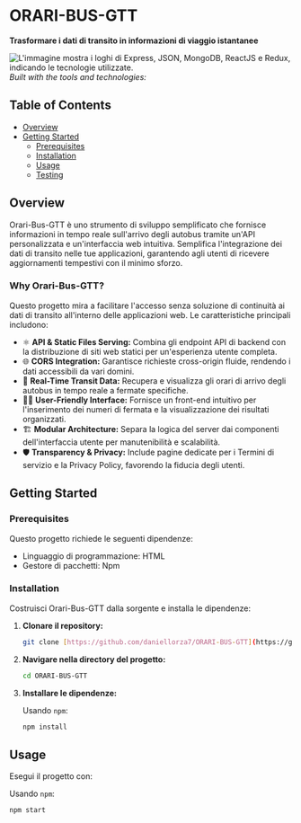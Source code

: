 # ORARI-BUS-GTT

**Trasformare i dati di transito in informazioni di viaggio istantanee**

![L'immagine mostra i loghi di Express, JSON, MongoDB, ReactJS e Redux, indicando le tecnologie utilizzate.](https://raw.githubusercontent.com/daniellorza7/ORARI-BUS-GTT/main/assets/technologies.png) 
*Built with the tools and technologies:*

## Table of Contents
- [Overview](#overview)
- [Getting Started](#getting-started)
  - [Prerequisites](#prerequisites)
  - [Installation](#installation)
  - [Usage](#usage)
  - [Testing](#testing)

## Overview

Orari-Bus-GTT è uno strumento di sviluppo semplificato che fornisce informazioni in tempo reale sull'arrivo degli autobus tramite un'API personalizzata e un'interfaccia web intuitiva. Semplifica l'integrazione dei dati di transito nelle tue applicazioni, garantendo agli utenti di ricevere aggiornamenti tempestivi con il minimo sforzo.

### Why Orari-Bus-GTT?

Questo progetto mira a facilitare l'accesso senza soluzione di continuità ai dati di transito all'interno delle applicazioni web. Le caratteristiche principali includono:

- ⚛️ **API & Static Files Serving:** Combina gli endpoint API di backend con la distribuzione di siti web statici per un'esperienza utente completa.
- 🌐 **CORS Integration:** Garantisce richieste cross-origin fluide, rendendo i dati accessibili da vari domini.
- 🚌 **Real-Time Transit Data:** Recupera e visualizza gli orari di arrivo degli autobus in tempo reale a fermate specifiche.
- 👨‍💻 **User-Friendly Interface:** Fornisce un front-end intuitivo per l'inserimento dei numeri di fermata e la visualizzazione dei risultati organizzati.
- 🏗️ **Modular Architecture:** Separa la logica del server dai componenti dell'interfaccia utente per manutenibilità e scalabilità.
- 🛡️ **Transparency & Privacy:** Include pagine dedicate per i Termini di servizio e la Privacy Policy, favorendo la fiducia degli utenti.

## Getting Started

### Prerequisites

Questo progetto richiede le seguenti dipendenze:
- Linguaggio di programmazione: HTML
- Gestore di pacchetti: Npm

### Installation

Costruisci Orari-Bus-GTT dalla sorgente e installa le dipendenze:

1.  **Clonare il repository:**

    ```bash
    git clone [https://github.com/daniellorza7/ORARI-BUS-GTT](https://github.com/daniellorza7/ORARI-BUS-GTT)
    ```

2.  **Navigare nella directory del progetto:**

    ```bash
    cd ORARI-BUS-GTT
    ```

3.  **Installare le dipendenze:**

    Usando `npm`:

    ```bash
    npm install
    ```

## Usage

Esegui il progetto con:

Usando `npm`:

```bash
npm start
